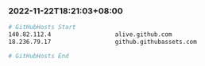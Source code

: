 
###  2022-11-22T18:21:03+08:00
```bash
# GitHubHosts Start
140.82.112.4                  alive.github.com
18.236.79.17                  github.githubassets.com

# GitHubHosts End

```


